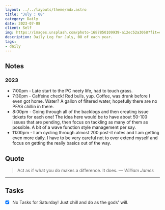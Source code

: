 ```yaml
---
layout: ../../layouts/theme/mdx.astro
title: "July : 08"
category: Daily
date: 2023-07-08
client: Self
img: https://images.unsplash.com/photo-1687850109939-a12ec52a3068?fit=crop&q=85&w=1400&h=700
description: Daily Log for July, 08 of each year.
tags:
- daily
---
```


## Notes

### 2023
- 7:00pm - Late start to the PC neety life, had to touch grass.
- 7:30pm - Caffeine check! Red bulls, yup. Coffee, was drank before I even got home. Water? A gallon of filtered water, hopefully there are no PFAS chillin in there. 
- 8:00pm - Going through all of the backlogs and then creating issue tickets for each one! The idea here would be to have about 50-100 issues that are pending, then focus on tackling as many of them as possible. A bit of a wave function style management per say.
- 11:00pm - I am cycling through almost 200 post-it notes and I am getting even more daily. I have to be very careful not to over extend myself and focus on getting the really basics out of the way.

## Quote

> Act as if what you do makes a difference. It does.
> — <cite>William James</cite>

---

## Tasks

- [x] No Tasks for Saturday! Just chill and do as the gods' will.